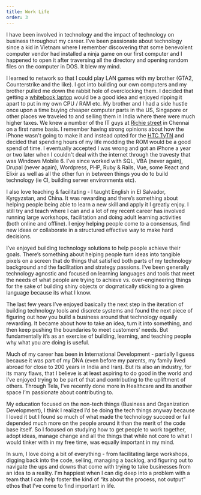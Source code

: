 ```yaml
---
title: Work Life
order: 3
---
```

I have been involved in technology and the impact of technology on business throughout my career. I’ve been passionate about technology since a kid in Vietnam where I remember discovering that some benevolent computer vendor had installed a ninja game on our first computer and I happened to open it after traversing all the directory and opening random files on the computer in DOS. It blew my mind. 

I learned to network so that I could play LAN games with my brother (GTA2, Counterstrike and the like). I got into building our own computers and my brother pulled me down the rabbit hole of overclocking them. I decided that getting a [whitebook laptop](https://computer.howstuffworks.com/laptop5.htm) would be a good idea and enjoyed ripping it apart to put in my own CPU / RAM etc. My brother and I had a side hustle once upon a time buying cheaper computer parts in the US, Singapore or other places we traveled to and selling them in India where there were much higher taxes. We knew a number of the IT guys at [Richie street](https://en.wikipedia.org/wiki/Ritchie_Street) in Chennai on a first name basis. I remember having strong opinions about how the iPhone wasn't going to make it and instead opted for the [HTC TyTN](https://en.wikipedia.org/wiki/HTC_TyTN_II) and decided that spending hours of my life modding the ROM would be a good spend of time. I eventually accepted I was wrong and got an iPhone a year or two later when I couldn't deal with the internet through the travesty that was Windows Mobile 6. I’ve since worked with SQL, VBA (never again), Drupal (never again), Wordpress, PHP, Ruby & Rails, Vue, some React and Elixir as well as all the other fun in between things you do to build technology (ie CI, building server environments etc).

I also love teaching & facilitating - I taught English in El Salvador, Kyrgyzstan, and China. It was rewarding and there’s something about helping people being able to learn a new skill and apply it I greatly enjoy. I still try and teach where I can and a lot of my recent career has involved running large workshops, facilitation and doing adult learning activities (both online and offline). I enjoy helping people come to a consensus, find new ideas or collaborate in a structured effective way to make hard decisions.

I’ve enjoyed building technology solutions to help people achieve their goals. There’s something about helping people turn ideas into tangible pixels on a screen that do things that satisfied both parts of my technology background and the facilitation and strategy passions. I’ve been generally technology agnostic and focused on learning languages and tools that meet the needs of what people are trying to achieve vs. over-engineering things for the sake of building shiny objects or dogmatically sticking to a given language because its what I know. 

The last few years I’ve enjoyed basically the next step in the iteration of building technology tools and discrete systems and found the next piece of figuring out how you build a business around that technology equally rewarding. It became about how to take an idea, turn it into something, and then keep pushing the boundaries to meet customers’ needs. But fundamentally it’s as an exercise of building, learning, and teaching people why what you are doing is useful. 

Much of my career has been in International Development - partially I guess because it was part of my DNA (even before my parents, my family lived abroad for close to 200 years in India and Iran). But its also an industry, for its many flaws, that I believe is at least aspiring to do good in the world and I’ve enjoyed trying to be part of that and contributing to the upliftment of others. Through Tela, I’ve recently done more in Healthcare and its another space I’m passionate about contributing to.

My education focused on the non-tech things (Business and Organization Development), I think I realized I’d be doing the tech things anyway because I loved it but I found so much of what made the technology succeed or fail depended much more on the people around it than the merit of the code base itself. So I focused on studying how to get people to work together, adopt ideas, manage change and all the things that while not core to what I would tinker with in my free time, was equally important in my mind.

In sum, I love doing a bit of everything - from facilitating large workshops, digging back into the code, selling, managing a backlog, and figuring out to navigate the ups and downs that come with trying to take businesses from an idea to a reality. I'm happiest when I can dig deep into a problem with a team that I can help foster the kind of “its about the process, not output” ethos that I’ve come to find important in life.
